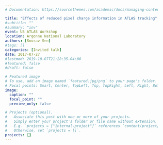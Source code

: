 ```yaml
---
# Documentation: https://sourcethemes.com/academic/docs/managing-content/

title: "Effects of reduced pixel charge information in ATLAS tracking"
#subtitle: ""
#summary: "inv"
event: US ATLAS Workshop
location: Argonne National Laboratory
authors: [Sourav Sen]
#tags: []
categories: [Invited talk]
date: 2017-07-27
#lastmod: 2019-10-07T21:28:35-04:00
#featured: false
#draft: false

# Featured image
# To use, add an image named `featured.jpg/png` to your page's folder.
# Focal points: Smart, Center, TopLeft, Top, TopRight, Left, Right, BottomLeft, Bottom, BottomRight.
image:
  caption: ""
  focal_point: ""
  preview_only: false

# Projects (optional).
#   Associate this post with one or more of your projects.
#   Simply enter your project's folder or file name without extension.
#   E.g. `projects = ["internal-project"]` references `content/project/deep-learning/index.md`.
#   Otherwise, set `projects = []`.
projects: []
---
```


